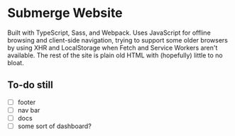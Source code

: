 # Submerge Website

Built with TypeScript, Sass, and Webpack. Uses JavaScript for offline browsing
and client-side navigation, trying to support some older browsers by using XHR
and LocalStorage when Fetch and Service Workers aren't available. The rest of
the site is plain old HTML with (hopefully) little to no bloat.

## To-do still

- [ ] footer
- [ ] nav bar
- [ ] docs
- [ ] some sort of dashboard?
